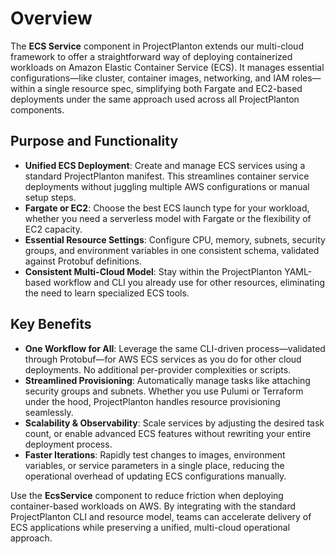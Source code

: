 # Overview

The **ECS Service** component in ProjectPlanton extends our multi-cloud framework to offer a straightforward way of
deploying containerized workloads on Amazon Elastic Container Service (ECS). It manages essential configurations—like
cluster, container images, networking, and IAM roles—within a single resource spec, simplifying both Fargate and
EC2-based deployments under the same approach used across all ProjectPlanton components.

## Purpose and Functionality

- **Unified ECS Deployment**: Create and manage ECS services using a standard ProjectPlanton manifest. This streamlines
  container service deployments without juggling multiple AWS configurations or manual setup steps.
- **Fargate or EC2**: Choose the best ECS launch type for your workload, whether you need a serverless model with
  Fargate or the flexibility of EC2 capacity.
- **Essential Resource Settings**: Configure CPU, memory, subnets, security groups, and environment variables in one
  consistent schema, validated against Protobuf definitions.
- **Consistent Multi-Cloud Model**: Stay within the ProjectPlanton YAML-based workflow and CLI you already use for other
  resources, eliminating the need to learn specialized ECS tools.

## Key Benefits

- **One Workflow for All**: Leverage the same CLI-driven process—validated through Protobuf—for AWS ECS services as you
  do for other cloud deployments. No additional per-provider complexities or scripts.
- **Streamlined Provisioning**: Automatically manage tasks like attaching security groups and subnets. Whether you use
  Pulumi or Terraform under the hood, ProjectPlanton handles resource provisioning seamlessly.
- **Scalability & Observability**: Scale services by adjusting the desired task count, or enable advanced ECS features
  without rewriting your entire deployment process.
- **Faster Iterations**: Rapidly test changes to images, environment variables, or service parameters in a single place,
  reducing the operational overhead of updating ECS configurations manually.

Use the **EcsService** component to reduce friction when deploying container-based workloads on AWS. By integrating with
the standard ProjectPlanton CLI and resource model, teams can accelerate delivery of ECS applications while preserving a
unified, multi-cloud operational approach.
